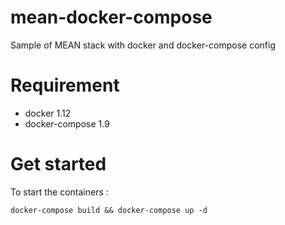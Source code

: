 # mean-docker-compose
Sample of MEAN stack with docker and docker-compose config

# Requirement 
* docker 1.12
* docker-compose 1.9 

# Get started 
To start the containers :

`docker-compose build && docker-compose up -d `


